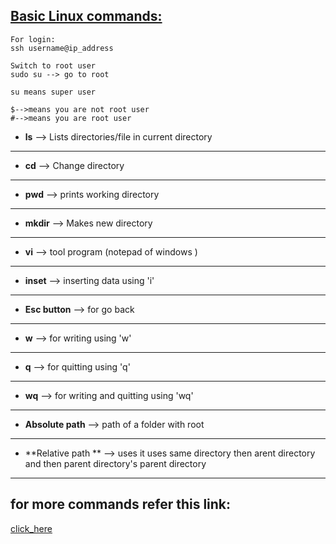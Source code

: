 ## <ins>Basic Linux commands:</ins>

```
For login:
ssh username@ip_address

Switch to root user
sudo su --> go to root

su means super user

$-->means you are not root user
#-->means you are root user

```

- **ls**    -->  Lists directories/file in current directory 
---
- **cd**    --> Change directory 
---
- **pwd**   --> prints working directory 
---
- **mkdir** --> Makes new directory 
---
- **vi**    --> tool program (notepad of windows )
---
- **inset** --> inserting data using 'i'
---
- **Esc button** --> for  go back
---
- **w**     --> for writing using 'w' 
---
- **q**     --> for quitting using 'q'
---
- **wq**    --> for writing and quitting using 'wq'
---
- **Absolute path** --> path of a folder with root 
---
- **Relative path ** --> uses it uses same directory then arent directory and then parent directory's parent directory

---					
## for more commands refer this link:						
[click_here](https://www.geeksforgeeks.org/linux-commands/)





